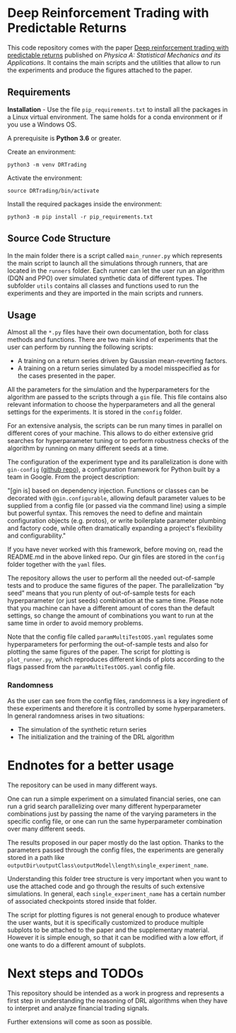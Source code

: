 # Deep Reinforcement Trading with Predictable Returns

This code repository comes with the paper [Deep reinforcement trading with predictable returns]([https://arxiv.org/abs/2104.14683](https://www.sciencedirect.com/science/article/abs/pii/S0378437123004569)) published on *Physica A: Statistical Mechanics and its Applications*. It contains the main scripts and the utilities that allow to run the experiments and produce the figures attached to the paper. 

## Requirements

**Installation** -  Use the file `pip_requirements.txt` to install all the packages in a Linux virtual environment. The same holds for a conda environment or if you use a Windows OS.

A prerequisite is **Python 3.6** or greater.

Create an environment:

`python3 -m venv DRTrading`

Activate the environment:

`source DRTrading/bin/activate`

Install the required packages inside the environment:

`python3 -m pip install -r pip_requirements.txt`

## Source Code Structure

In the main folder there is a script called `main_runner.py` which represents the main script to launch all the simulations through runners, that are located in the `runners` folder. Each runner can let the user run an algorithm (DQN and PPO) over simulated synthetic data of different types. The subfolder `utils` contains all classes and functions used to run the experiments and they are imported in the main scripts and runners.

## Usage

Almost all the `*.py` files have their own documentation, both for class methods and functions. There are two main kind of experiments that the user can perform by running the following scripts:
- A training on a return series driven by Gaussian mean-reverting factors.
- A training on a return series simulated by a model misspecified as for the cases presented in the paper.

All the parameters for the simulation and the hyperparameters for the algorithm are passed to the scripts through a `gin` file. This file contains also relevant information to choose the hyperparameters and all the general settings for the experiments. It is stored in the `config` folder.

For an extensive analysis, the scripts can be run many times in parallel on different cores of your machine. This allows to do either extensive grid searches for hyperparameter tuning or to perform robustness checks of the algorithm by running on many different seeds at a time.


The configuration of the experiment type and its parallelization is done with `gin-config` ([github repo](https://github.com/google/gin-config)), a configuration framework for Python built by a team in Google. From the project description:

"[gin is] based on dependency injection. Functions or classes can be decorated with `@gin.configurable`, allowing default parameter values to be supplied from a config file (or passed via the command line) using a simple but powerful syntax. This removes the need to define and maintain configuration objects (e.g. protos), or write boilerplate parameter plumbing and factory code, while often dramatically expanding a project's flexibility and configurability."

If you have never worked with this framework, before moving on, read the README.md in the above linked repo. Our gin files are stored in the `config` folder together with the `yaml` files.


The repository allows the user to perform all the needed out-of-sample tests and to produce the same figures of the paper. The parallelization “by seed” means that you run plenty of out-of-sample tests for each hyperparameter (or just seeds) combination at the same time. Please note that you machine can have a different amount of cores than the default settings, so change the amount of combinations you want to run at the same time in order to avoid memory problems.

Note that the config file called `paramMultiTestOOS.yaml` regulates some hyperparameters for performing the out-of-sample tests and also for plotting the same figures of the paper. The script for plotting is `plot_runner.py`, which reproduces different kinds of plots according to the flags passed from the `paramMultiTestOOS.yaml` config file.

### Randomness
As the user can see from the config files, randomness is a key ingredient of these experiments and therefore it is controlled by some hyperparameters. In general randomness arises in two situations:
- The simulation of the synthetic return series
- The initialization and the training of the DRL algorithm


# Endnotes for a better usage
The repository can be used in many different ways.

One can run a simple experiment on a simulated financial series, one can run a grid search parallelizing over many different hyperparameter combinations just by passing the name of the varying parameters in the specific config file, or one can run the same hyperparameter combination over many different seeds.

The results proposed in our paper mostly do the last option. Thanks to the parameters passed through  the config files, the experiments are generally stored in a path like `outputDir\outputClass\outputModel\length\single_experiment_name`.

Understanding this folder tree structure is very important when you want to use the attached code and go through the results of such extensive simulations. In general, each `single_experiment_name` has a certain number of associated checkpoints stored inside that folder. 

The script for plotting figures is not general enough to produce whatever the user wants, but it is specifically customized to produce multiple subplots to be attached to the paper and the supplementary material. However it is simple enough, so that it can be modified with a low effort, if one wants to do a different amount of subplots.

# Next steps and TODOs

This repository should be intended as a work in progress and represents a first step in understanding the reasoning of DRL algorithms when they have to interpret and analyze financial trading signals.

Further extensions will come as soon as possible.
